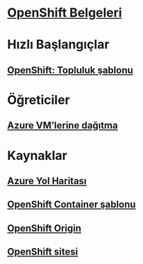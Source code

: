 # [OpenShift Belgeleri](index.md)
# Hızlı Başlangıçlar
## [OpenShift: Topluluk şablonu](https://azure.microsoft.com/en-us/resources/templates/openshift-origin-rhel/)
# Öğreticiler
## [Azure VM’lerine dağıtma](/azure/virtual-machines/linux/openshift-get-started)
# Kaynaklar
## [Azure Yol Haritası](https://azure.microsoft.com/roadmap/)
## [OpenShift Container şablonu](https://github.com/Microsoft/openshift-container-platform)
## [OpenShift Origin](https://docs.openshift.org/latest/getting_started/index.html)
## [OpenShift sitesi](https://docs.openshift.org/latest/welcome/index.html)
